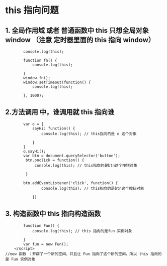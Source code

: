 # this 指向问题

## 1. 全局作用域 或者 普通函数中 this 只想全局对象 window （注意 定时器里面的 this 指向 window）

```
        console.log(this);

        function fn() {
            console.log(this);

        }
        window.fn();
        window.setTimeout(function() {
            console.log(this);

        }, 1000);

```



## 2.方法调用 中，谁调用就 this 指向谁

```
        var o = {
            sayHi: function() {
                console.log(this); // this指向的是 o 这个对象

            }
        }
        o.sayHi();
        var btn = document.querySelector('button');
         btn.onclick = function() {
             console.log(this); // this指向的是btn这个按钮对象

         }
         
        btn.addEventListener('click', function() {
                console.log(this); // this指向的是btn这个按钮对象

            })

```



## 3. 构造函数中 this 指向构造函数

```
        function Fun() {
            console.log(this); // this 指向的是fun 实例对象

        }
        var fun = new Fun();
    </script>
//new 函数 ：开辟了一个新的空间，并且让 Fun 指向了这个新的空间，所以 this 指向的是 Fun 实例对象 
```



